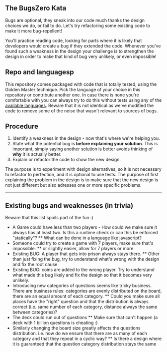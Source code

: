 ## The BugsZero Kata

Bugs are optional, they sneak into our code much thanks the design choices we do, or fail to do. Let's try refactoring some existing code to make it more bug-repellent!

You'll practice reading code, looking for parts where it is likely that developers would create a bug if they extended the code. Whenever you've found such a weakness in the design your challenge is to strengthen the design in order to make that kind of bug very unlikely, or even impossible!

## Repo and languagesp

This repository comes packaged with code that is totally tested, using the Golden Master technique. Pick the language of your choice in 
this repository or contribute another one. In case there is none
you're comfortable with you can always try to do this without tests
using any of the [available languages](https://github.com/caradojo/trivia). Beware that it is not identical as we've modified the code to remove some of the noise that wasn't relevant to sources of bugs.

## Procedure
1. Identify a weakness in the design - now that's where we're helping you.
2. State what the potential bug is **before explaining your solution**. This is important, simply saying another 
solution is better avoids thinking of **why** it is actually better.
3. Explain or refactor the code to show the new design.

The purpose is to experiment with design alternatives, so it is not necessary to refactor to perfection, and it is optional to use tests.
The purpose of first explaining the problem in the design is to make sure that the new design is not just different but also adresses one or more specific problems.


---

## Existing bugs and weaknesses (in trivia)
Beware that this list spoils part of the fun :)

* A Game could have less than two players - How could we make sure it always has at least two. Is this a runtime check or can this be enforced "statically"?
  ** What can be done in a language like javascript?
* Someone could try to create a game with 7 players, make sure that's impossible.
  ** or slightly easier, allow for 7 players or more
* Existing BUG: A player that gets into prison always stays there.
  ** Other than just fixing the bug, try to understand what's wrong with the design and fix the root cause 
* Existing BUG: coins are added to the wrong player. Try to understand what made this bug likely and fix the design so that it becomes very unlikely.
* Introducing new categories of questions seems like tricky business. There are business rules: categories are evenly distributed on the board, there are an equal amount of each category. 
  ** Could you make sure all places have the "right" question and that the distribution is always correct (i.e. same number of each category, distance always the same between categories)?
* The deck could run out of questions
  ** Make sure that can't happen (a deck with 1 billion questions is cheating :)
* Similarly changing the board size greatly affects the questions distribution. i.e. how do we ensure that there are as many of each category and that they repeat in a cyclic way?
  ** Is there a design where it is guaranteed that the question category distribution stays the same
